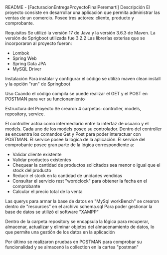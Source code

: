 README - [FacturacionEntregaProyectoFinalPeremarti]
Descripción
El proyecto consiste en desarrollar una aplicación que permita administrar las ventas de un comercio. Posee tres actores: cliente, producto y comprobante. 

Requisitos
Se utilizó la versión 17 de Java y la versión 3.6.3 de Maven.
La versión de Sprigboot utilizada fue 3.2.2
Las librerías exterias que se incorporaron al proyecto fueron:
- Lombok
- Spring Web
- Spring Data JPA
- MySQL Driver

Instalación
Para instalar y configurar el código se utilizó maven clean install y la opción "run" de Springboot

Uso
Cuando el código compila se puede realizar el GET y el POST en POSTMAN para ver su funcionamiento

Estructura del Proyecto
Se crearon 4 carpetas: controller, models, repository, service.

El controller actúa como intermediario entre la interfaz de usuario y el models. Cada uno de los models posee su controlador. Dentro del controller se encuentra los comandos Get y Post para poder interactuar con POSTMAN.
El service posee la lógica de la aplicación. El service del comprobante posee gran parte de la lógica correspondiente a:
- Validar cliente existente
- Validar productos existentes
- Chequear la cantidad de productos solicitados sea menor o igual que el stock del producto
- Reducir el stock en la cantidad de unidades vendidas
- Consultar el servicio rest "wordclock" para obtener la fecha en el comprobante
- Calcular el precio total de la venta

Las querys para armar la base de datos en "MySql workBench" se crearon dentro de "resources" en el archivo schema.sql
Para poder gestionar la base de datos se utilizó el software "XAMPP"

Dentro de la carpeta repository se encapsula la lógica para recuperar, almacenar, actualizar y eliminar objetos del almacenamiento de datos, lo que permite una gestión de los datos en la aplicación

Por último se realizaron pruebas en POSTMAN para comprobar su funcionalidad y se almacenó la collection en la cartea "postman"
